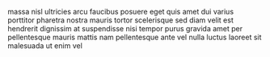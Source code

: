 massa nisl ultricies arcu faucibus posuere eget quis amet dui varius porttitor
pharetra nostra mauris tortor scelerisque sed diam velit est hendrerit
dignissim at suspendisse nisi tempor purus gravida amet per pellentesque mauris
mattis nam pellentesque ante vel nulla luctus laoreet sit malesuada ut enim vel